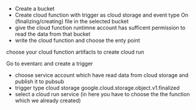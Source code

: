 - Create a bucket 
- Create cloud function with trigger as cloud storage and event type On (finalizing/creating) file in the selected bucket
- give the cloud function runtimne account has sufficent permission to read the data from that bucket
- write the cloud function and choose the enty point



choose your cloud function artifacts  to create cloud run 

Go to eventarc and create a trigger
- choose service account which have read data from cloud storage and publish it to pubsub
- trigger type cloud storage google.cloud.storage.object.v1.finalized
- select a cloud run service (in here you have to choose the the function which we already created)

